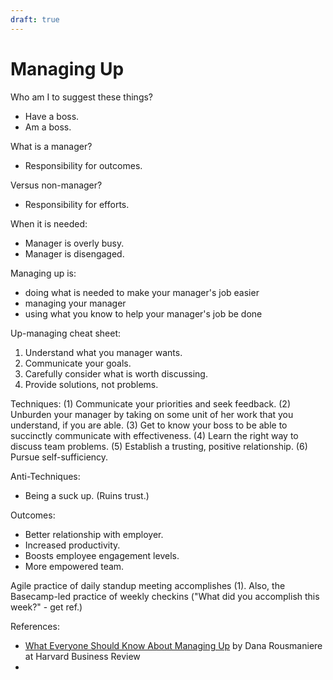 ```yaml
---
draft: true
---
```



# Managing Up

Who am I to suggest these things?
- Have a boss.
- Am a boss.

What is a manager?
- Responsibility for outcomes.

Versus non-manager?
- Responsibility for efforts.

When it is needed:

- Manager is overly busy.
- Manager is disengaged.

Managing up is:
- doing what is needed to make your manager's job easier
- managing your manager
- using what you know to help your manager's job be done

Up-managing cheat sheet:
1. Understand what you manager wants.
2. Communicate your goals.
3. Carefully consider what is worth discussing.
4. Provide solutions, not problems.

Techniques:
(1) Communicate your priorities and seek feedback.
(2) Unburden your manager by taking on some unit of her work that you understand, if you are able.
(3) Get to know your boss to be able to succinctly communicate with effectiveness.
(4) Learn the right way to discuss team problems.
(5) Establish a trusting, positive relationship.
(6) Pursue self-sufficiency.

Anti-Techniques:
- Being a suck up. (Ruins trust.)

Outcomes:
- Better relationship with employer.
- Increased productivity.
- Boosts employee engagement levels.
- More empowered team.

Agile practice of daily standup meeting accomplishes (1).
Also, the Basecamp-led practice of weekly checkins ("What did you accomplish this week?" - get ref.)

References:

- [What Everyone Should Know About Managing Up](https://hbr.org/2015/01/what-everyone-should-know-about-managing-up)
  by Dana Rousmaniere at Harvard Business Review
- 
